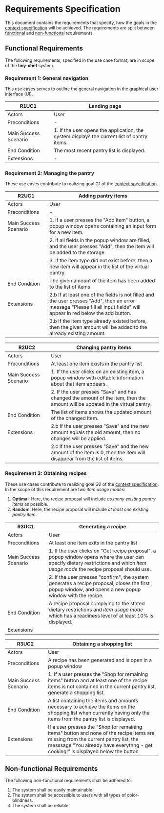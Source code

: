 # Requirements Specification

This document contains the requirements that specify, how the goals in the [context specification](./context-specification.md) will be achieved. The requirements are split between [functional](#functional-requirements) and [non-functional](#non-functional-requirements) requirements.

## Functional Requirements

The following requirements, specified in the use case format, are in scope of the **tiny-chef** system.

### Requirement 1: General navigation

This use cases serves to outline the general navigation in the graphical user interface (UI).

| R1UC1 | Landing page |
|---|---|
| Actors | User |
| Preconditions | - |
| Main Success Scenario | 1. If the user opens the application, the system displays the current list of pantry items. |
| End Condition | The most recent pantry list is displayed. |
| Extensions | - |

### Requirement 2: Managing the pantry

These use cases contribute to realizing goal G1 of the [context specification](./context-specification.md).

| R2UC1 | Adding pantry items |
|---|---|
| Actors | User |
| Preconditions | - |
| Main Success Scenario | 1. If a user presses the "Add item" button, a popup window opens containing an input form for a new item. |
| | 2. If all fields in the popup window are filled, and the user presses "Add", then the item will be added to the storage. |
| | 3. If the item type did not exist before, then a new item will appear in the list of the virtual pantry. |
| End Condition | The given amount of the item has been added to the list of items |
| Extensions | 2.b If at least one of the fields is not filled and the user presses "Add", then an error message "Please fill all input fields" will appear in red below the add button. |
| | 3.b If the item type already existed before, then the given amount will be added to the already existing amount. |

| R2UC2 | Changing pantry items |
|---|---|
| Actors | User |
| Preconditions | At least one item exists in the pantry list |
| Main Success Scenario | 1. If the user clicks on an existing item, a popup window with editable information about that item appears. |
| | 2. If the user presses "Save" and has changed the amount of the item, then the amount will be updated in the virtual pantry. |
| End Condition | The list of items shows the updated amount of the changed item. |
| Extensions | 2.b If the user presses "Save" and the new amount equals the old amount, then no changes will be applied. |
| | 2.c If the user presses "Save" and the new amount of the item is 0, then the item will disappear from the list of items. |

### Requirement 3: Obtaining recipes

These use cases contribute to realizing goal G2 of the [context specification](context-specification.md). In the scope of this requirement are two *item usage modes*:

1. **Optimal**: Here, the recipe proposal will include *as many existing pantry items* as possible.
2. **Random**: Here, the recipe proposal will include *at least one existing pantry item*.

| R3UC1 | Generating a recipe |
|---|---|
| Actors | User |
| Preconditions | At least one item exits in the pantry list |
| Main Success Scenario | 1. If the user clicks on "Get recipe proposal", a popup window opens where the user can specify dietary restrictions and which *item usage mode* the recipe proposal should use. |
| | 2. If the user presses "confirm", the system generates a recipe proposal, closes the first popup window, and opens a new popup window with the recipe. |
| End Condition | A recipe proposal complying to the stated dietary restrictions and *item usage mode* which has a readiness level of at least 10% is displayed. |
| Extensions | |

| R3UC2 | Obtaining a shopping list |
|---|---|
| Actors | User |
| Preconditions | A recipe has been generated and is open in a popup window |
| Main Success Scenario | 1. If a user presses the "Shop for remaining items" button and at least one of the recipe items is not contained in the current pantry list, generate a shopping list. |
| End Condition | A list containing the items and amounts necessary to achieve the items on the shopping list when currently having only the items from the pantry list is displayed. |
| Extensions | If a user presses the "Shop for remaining items" button and none of the recipe items are missing from the current pantry list, the messsage "You already have everythng - get cooking!" is displayed below the button. |

## Non-functional Requirements

The following non-functional requirements shall be adhered to:

1. The system shall be easily maintainable.
2. The system shall be accessible to users with all types of color-blindness.
3. The system shall be reliable.